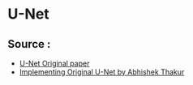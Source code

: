 # U-Net

## Source : 
- [U-Net Original paper](https://arxiv.org/pdf/1505.04597)
- [Implementing Original U-Net by Abhishek Thakur](https://youtu.be/u1loyDCoGbE?si=vXrsDEc5NwOoQDVm)